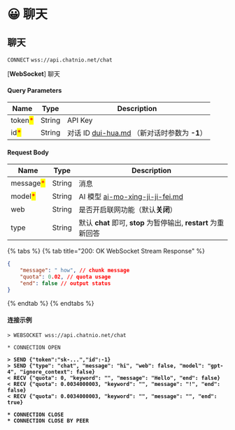 # 😀 聊天

## 聊天

`CONNECT` `wss://api.chatnio.net/chat`

\[**WebSocket**] 聊天

#### Query Parameters

| Name                                    | Type    | Description                                          |
| --------------------------------------- | ------- | ---------------------------------------------------- |
| token<mark style="color:red;">\*</mark> | String  | API Key              |
| id<mark style="color:red;">\*</mark>    | String  | 对话 ID [dui-hua.md](dui-hua.md "mention") （新对话时参数为 **-1**） |

#### Request Body

| Name                                      | Type   | Description                                                              |
| ----------------------------------------- | ------ | ------------------------------------------------------------------------ |
| message<mark style="color:red;">\*</mark> | String | 消息                                                                       |
| model<mark style="color:red;">\*</mark>   | String | AI 模型 [ai-mo-xing-ji-ji-fei.md](../../ai-mo-xing-ji-ji-fei.md "mention") |
| web                                       | String | 是否开启联网功能（默认**关闭**）                                                       |
| type                                      | String | 默认 **chat** 即可, **stop** 为暂停输出, **restart** 为重新回答                        |

{% tabs %}
{% tab title="200: OK WebSocket Stream Response" %}
```json
{
    "message": " how", // chunk message
    "quota": 0.02, // quota usage
    "end": false // output status
}
```
{% endtab %}
{% endtabs %}

#### 连接示例

<pre class="language-json"><code class="lang-json">> WEBSOCKET wss://api.chatnio.net/chat

* CONNECTION OPEN

<strong>> SEND {"token":"sk-...","id":-1}
</strong><strong>> SEND {"type": "chat", "message": "hi", "web": false, "model": "gpt-4", "ignore_context": false}
</strong><strong>&#x3C; RECV {"quota": 0, "keyword": "", "message": "Hello", "end": false}
</strong><strong>&#x3C; RECV {"quota": 0.0034000003, "keyword": "", "message": "!", "end": false}
</strong><strong>&#x3C; RECV {"quota": 0.0034000003, "keyword": "", "message": "", "end": true}
</strong>
<strong>* CONNECTION CLOSE
</strong><strong>* CONNECTION CLOSE BY PEER
</strong></code></pre>
